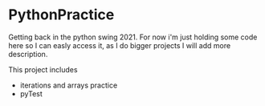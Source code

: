 # PythonPractice

Getting back in the python swing 2021. 
For now i'm just holding some code here so I can easly access it, as I do bigger projects I will add more description.


This project includes
  - iterations and arrays practice
  - pyTest
